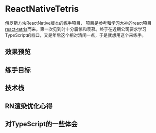 # ReactNativeTetris
俄罗斯方块ReactNative版本的练手项目，
项目是参考和学习大神的react项目[react-tetris](https://github.com/chvin/react-tetris)而来，第一次见到时十分震惊和羡慕。终于在近期公司要求学习TypeScript的档口，又是年后这个相对清闲一点，于是就想用这个来练手。
## 效果预览


## 练手目标

## 技术栈

## RN渲染优化心得

## 对TypeScript的一些体会